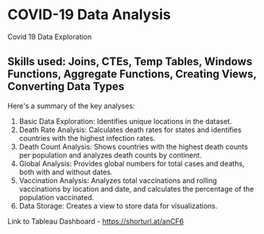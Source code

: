 # COVID-19 Data Analysis

Covid 19 Data Exploration 

## Skills used: Joins, CTEs, Temp Tables, Windows Functions, Aggregate Functions, Creating Views, Converting Data Types

Here's a summary of the key analyses:

1. Basic Data Exploration: Identifies unique locations in the dataset.
2. Death Rate Analysis: Calculates death rates for states and identifies countries with the highest infection rates.
3. Death Count Analysis: Shows countries with the highest death counts per population and analyzes death counts by continent.
4. Global Analysis: Provides global numbers for total cases and deaths, both with and without dates.
5. Vaccination Analysis: Analyzes total vaccinations and rolling vaccinations by location and date, and calculates the percentage of the population vaccinated.
6. Data Storage: Creates a view to store data for visualizations.

Link to Tableau Dashboard - https://shorturl.at/anCF6
